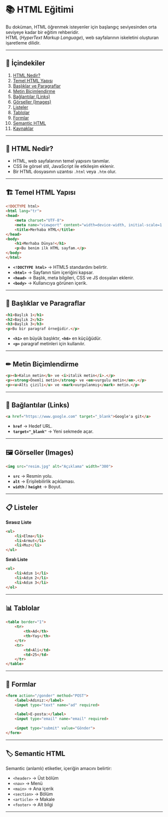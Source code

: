 # 📚 HTML Eğitimi

Bu doküman, HTML öğrenmek isteyenler için başlangıç seviyesinden orta seviyeye kadar bir eğitim rehberidir.  
HTML (*HyperText Markup Language*), web sayfalarının iskeletini oluşturan işaretleme dilidir.

---

## 🎯 İçindekiler
1. [HTML Nedir?](#-html-nedir)
2. [Temel HTML Yapısı](#-temel-html-yapısı)
3. [Başlıklar ve Paragraflar](#-başlıklar-ve-paragraflar)
4. [Metin Biçimlendirme](#-metin-biçimlendirme)
5. [Bağlantılar (Links)](#-bağlantılar-links)
6. [Görseller (Images)](#-görseller-images)
7. [Listeler](#-listeler)
8. [Tablolar](#-tablolar)
9. [Formlar](#-formlar)
10. [Semantic HTML](#-semantic-html)
11. [Kaynaklar](#-kaynaklar)

---

## 📌 HTML Nedir?
- HTML, web sayfalarının temel yapısını tanımlar.
- CSS ile görsel stil, JavaScript ile etkileşim eklenir.
- Bir HTML dosyasının uzantısı `.html` veya `.htm` olur.

---

## 🏗 Temel HTML Yapısı

```html
<!DOCTYPE html>
<html lang="tr">
<head>
    <meta charset="UTF-8">
    <meta name="viewport" content="width=device-width, initial-scale=1.0">
    <title>Merhaba HTML</title>
</head>
<body>
    <h1>Merhaba Dünya!</h1>
    <p>Bu benim ilk HTML sayfam.</p>
</body>
</html>
```

- **`<!DOCTYPE html>`** → HTML5 standardını belirtir.
- **`<html>`** → Sayfanın tüm içeriğini kapsar.
- **`<head>`** → Başlık, meta bilgileri, CSS ve JS dosyaları eklenir.
- **`<body>`** → Kullanıcıya görünen içerik.

---

## 📝 Başlıklar ve Paragraflar

```html
<h1>Başlık 1</h1>
<h2>Başlık 2</h2>
<h3>Başlık 3</h3>
<p>Bu bir paragraf örneğidir.</p>
```

- **`<h1>`** en büyük başlıktır, **`<h6>`** en küçüğüdür.
- **`<p>`** paragraf metinleri için kullanılır.

---

## ✏ Metin Biçimlendirme

```html
<p><b>Kalın metin</b> ve <i>italik metin</i>.</p>
<p><strong>Önemli metin</strong> ve <em>vurgulu metin</em>.</p>
<p><u>Altı çizili</u> ve <mark>vurgulanmış</mark> metin.</p>
```

---

## 🔗 Bağlantılar (Links)

```html
<a href="https://www.google.com" target="_blank">Google'a git</a>
```

- **`href`** → Hedef URL.
- **`target="_blank"`** → Yeni sekmede açar.

---

## 🖼 Görseller (Images)

```html
<img src="resim.jpg" alt="Açıklama" width="300">
```

- **`src`** → Resmin yolu.
- **`alt`** → Erişilebilirlik açıklaması.
- **`width`** / **`height`** → Boyut.

---

## 📋 Listeler

**Sırasız Liste**
```html
<ul>
    <li>Elma</li>
    <li>Armut</li>
    <li>Muz</li>
</ul>
```

**Sıralı Liste**
```html
<ol>
    <li>Adım 1</li>
    <li>Adım 2</li>
    <li>Adım 3</li>
</ol>
```

---

## 📊 Tablolar

```html
<table border="1">
    <tr>
        <th>Ad</th>
        <th>Yaş</th>
    </tr>
    <tr>
        <td>Ali</td>
        <td>25</td>
    </tr>
</table>
```

---

## 📮 Formlar

```html
<form action="/gonder" method="POST">
    <label>Adınız:</label>
    <input type="text" name="ad" required>
    
    <label>E-posta:</label>
    <input type="email" name="email" required>
    
    <input type="submit" value="Gönder">
</form>
```

---

## 🏷 Semantic HTML
Semantic (anlamlı) etiketler, içeriğin amacını belirtir:
- `<header>` → Üst bölüm
- `<nav>` → Menü
- `<main>` → Ana içerik
- `<section>` → Bölüm
- `<article>` → Makale
- `<footer>` → Alt bilgi

---

